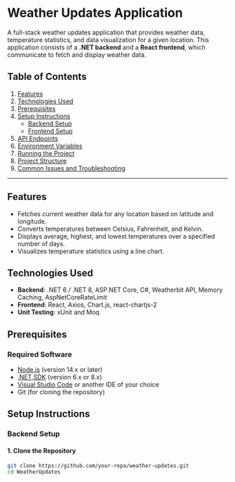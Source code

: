# Weather Updates Application

A full-stack weather updates application that provides weather data, temperature statistics, and data visualization for a given location. This application consists of a **.NET backend** and a **React frontend**, which communicate to fetch and display weather data.

## Table of Contents
1. [Features](#features)
2. [Technologies Used](#technologies-used)
3. [Prerequisites](#prerequisites)
4. [Setup Instructions](#setup-instructions)
   - [Backend Setup](#backend-setup)
   - [Frontend Setup](#frontend-setup)
5. [API Endpoints](#api-endpoints)
6. [Environment Variables](#environment-variables)
7. [Running the Project](#running-the-project)
8. [Project Structure](#project-structure)
9. [Common Issues and Troubleshooting](#common-issues-and-troubleshooting)

---

## Features

- Fetches current weather data for any location based on latitude and longitude.
- Converts temperatures between Celsius, Fahrenheit, and Kelvin.
- Displays average, highest, and lowest temperatures over a specified number of days.
- Visualizes temperature statistics using a line chart.

## Technologies Used

- **Backend**: .NET 6 / .NET 8, ASP.NET Core, C#, Weatherbit API, Memory Caching, AspNetCoreRateLimit
- **Frontend**: React, Axios, Chart.js, react-chartjs-2
- **Unit Testing**: xUnit and Moq

## Prerequisites

### Required Software
- [Node.js](https://nodejs.org/en/download/) (version 14.x or later)
- [.NET SDK](https://dotnet.microsoft.com/download) (version 6.x or 8.x)
- [Visual Studio Code](https://code.visualstudio.com/) or another IDE of your choice
- Git (for cloning the repository)

## Setup Instructions

### Backend Setup

#### 1. Clone the Repository
```bash
git clone https://github.com/your-repo/weather-updates.git
cd WeatherUpdates
